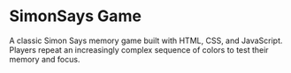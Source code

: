 # SimonSays Game
A classic Simon Says memory game built with HTML, CSS, and JavaScript. Players repeat an increasingly complex sequence of colors to test their memory and focus.
